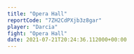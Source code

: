 ```yaml
---
title: "Opera Hall"
reportCode: "7ZH2CdPXjb3z8gar"
player: "Darcia"
fight: "Opera Hall"
date: 2021-07-21T20:24:36.112000+00:00
---
```

